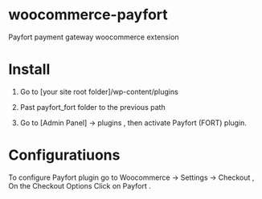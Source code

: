 woocommerce-payfort
======================

Payfort payment gateway woocommerce extension

Install
=======

1. Go to [your site root folder]/wp-content/plugins

2. Past payfort_fort folder to the previous path

3. Go to [Admin Panel] -> plugins , then activate Payfort (FORT) plugin.

Configuratiuons
================

To configure Payfort plugin go to Woocommerce -> Settings -> Checkout , 
On the Checkout Options Click on Payfort .
